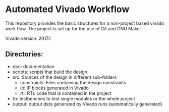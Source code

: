 # Automated Vivado Workflow #

This repository provides the basic structures for a non-project based vivado
work flow. The project is set up for the use of Git and GNU Make.

Vivado version: 2017.1

## Directories: ##
   * doc: documentation
   * scripts: scripts that build the design
   * src: Sources of the design in different sub-folders   
     + constraints: Files containing the design constraints
     + ip: IP blocks generated in Vivado
     + rtl: RTL code that is contained in the project
   * tb: testbenches to test single modules or the whole project
   * output: output data generated by Vivado runs (automatically generated)
